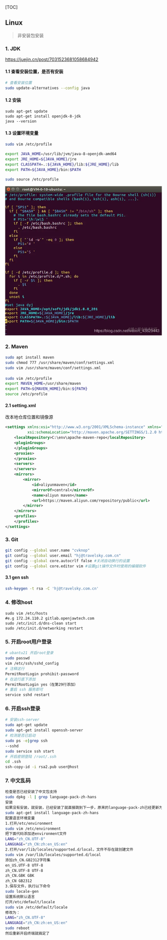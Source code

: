 [TOC]

## Linux

> 非安装包安装



### 1. JDK

https://juejin.cn/post/7031523681058684942 

#### 1.1 查看安装位置，是否有安装

```bash
# 查看安装位置
sudo update-alternatives --config java
```

#### 1.2 安装

```环境
sudo apt-get update
sudo apt-get install openjdk-8-jdk
java --version
```

#### 1.3 设置环境变量

```bash
sudo vim /etc/profile
```

```Bash
export JAVA_HOME=/usr/lib/jvm/java-8-openjdk-amd64
export JRE_HOME=${JAVA_HOME}/jre
export CLASSPATH=.:${JAVA_HOME}/lib:${JRE_HOME}/lib
export PATH=${JAVA_HOME}/bin:$PATH
```

```bash
sudo source /etc/profile
```

![显示内容](assets/dddf43b564da4552a6e2e97f8eeedebftplv-k3u1fbpfcp-zoom-in-crop-mark3024000.webp)



### 2. Maven

```Bash
sudo apt install maven
sudo chmod 777 /usr/share/maven/conf/settings.xml
sudo vim /usr/share/maven/conf/settings.xml

sudo vim /etc/profile
export MAVEN_HOME=/usr/share/maven
export PATH=${MAVEN_HOME}/bin:${PATH}
source /etc/profile
```

#### 2.1 setting.xml

改本地仓库位置和镜像源

```xml
<settings xmlns:xsi="http://www.w3.org/2001/XMLSchema-instance" xmlns="http://maven.apache.org/SETTINGS/1.2.0"
          xsi:schemaLocation="http://maven.apache.org/SETTINGS/1.2.0 https://maven.apache.org/xsd/settings-1.2.0.xsd">
    <localRepository>C:\env\apache-maven-repo</localRepository>
    <pluginGroups>
    </pluginGroups>
    <proxies>
    </proxies>
    <servers>
    </servers>
    <mirrors>
        <mirror>
            <id>aliyunmaven</id>
            <mirrorOf>central</mirrorOf>
            <name>aliyun maven</name>
            <url>https://maven.aliyun.com/repository/public</url>
        </mirror>
    </mirrors>
    <profiles>
    </profiles>
</settings>
```



### 3. Git

```Bash
git config --global user.name "cvknop"
git config --global user.email "hj@travelsky.com.cn"
git config --global core.autocrlf false #关闭自动换行的设置
git config --global core.editor vim #设置git操作文件时使用的编辑软件
```

#### 3.1 gen ssh 

```bash
ssh-keygen -t rsa -C 'hj@travelsky.com.cn'
```



### 4. 修改host

```undefined
sudo vim /etc/hosts
#e.g 172.24.110.2 gitlab.openjawtech.com
sudo /etc/init.d/dns-clean start
sudo /etc/init.d/networking restart
```



### 5. 开启root用户登录

```bash
# ubantu21 开启root登录
sudo passwd
vim /etc/ssh/sshd_config 
# 注释这行
PermitRootLogin prohibit-password
# 在这行底下添加
PermitRootLogin yes（在第29行添加） 
# 重启 ssh 服务即可
service sshd restart
```



### 6. 开启ssh登录

```bash
# 安装ssh-server
sudo apt-get update
sudo apt-get install openssh-server
# 检测是否已启动
sudo ps -e|grep ssh
--sshd
sudo service ssh start
# 开启密钥登陆 /root/.ssh
cd .ssh 
ssh-copy-id -i rsa2.pub user@host
```



### 7. 中文乱码

```bash
检查是否已经安装了中文包支持
sudo dpkg -l | grep language-pack-zh-hans
安装
如果没有安装，就安装，已经安装了就直接跳到下一步，原来的language-pack-zh已经更新为language-pack-zh-hans，所以这一步改了一下
sudo apt-get install language-pack-zh-hans
配置语言环境变量
1.打开/etc/environment
sudo vim /etc/environment
把下面代码添加进environment文件
LANG="zh_CN.UTF-8"
LANGUAGE="zh_CN:zh:en_US:en"
2.打开/var/lib/locales/supported.d/local，文件不存在就创建文件
sudo vim /var/lib/locales/supported.d/local
添加zh_CN.GB2312字符集
en_US.UTF-8 UTF-8
zh_CN.UTF-8 UTF-8
zh_CN.GBK GBK
zh_CN GB2312
3.保存文件，执行以下命令
sudo locale-gen
设置系统默认语言
打开/etc/default/locale
sudo vim /etc/default/locale
修改为：
LANG="zh_CN.UTF-8"
LANGUAGE="zh_CN:zh:en_US:en" 
sudo reboot
然后重新开启终端就搞定了
```

